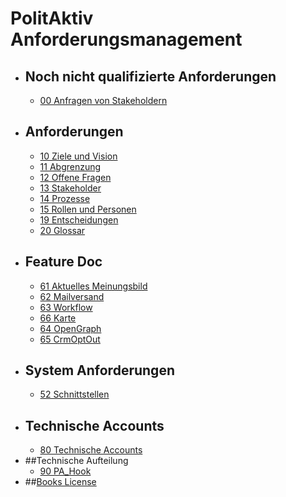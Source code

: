 # PolitAktiv Anforderungsmanagement 
* ## Noch nicht qualifizierte Anforderungen
  * [00 Anfragen von Stakeholdern](UnqualifiedRequirements.md)
* ## Anforderungen
  * [10 Ziele und Vision](VisionAndPurpose.md)
  * [11 Abgrenzung](ScoPe.md)
  * [12 Offene Fragen](OpenQuestions.md)
  * [13 Stakeholder](StakeHolders.md)
  * [14 Prozesse](processes/SUMMARY.md)
  * [15 Rollen und Personen](PersonAndRole.md)
  * [19 Entscheidungen](DeCisions.md)
  * [20 Glossar](GlosSar.md)
* ## Feature Doc
  * [61 Aktuelles Meinungsbild](Feature001AktuellesMeinungsbild.md)
  * [62 Mailversand](Feature002Mailversand.md)
  * [63 Workflow](Feature003Workflow.md)
  * [66 Karte](Feature006Karte.md)
  * [64 OpenGraph](Feature004OpenGraph.md)
  * [65 CrmOptOut](Feature005CrmOptOut.md)
* ## System Anforderungen
  * [52 Schnittstellen](InterFaces.md)
* ## Technische Accounts
  * [80 Technische Accounts](TechnischeAccounts.md)
* ##Technische Aufteilung
  * [90 PA_Hook](Architecture090PaHook.md)
* ##[Books License](LICENSE.md)
